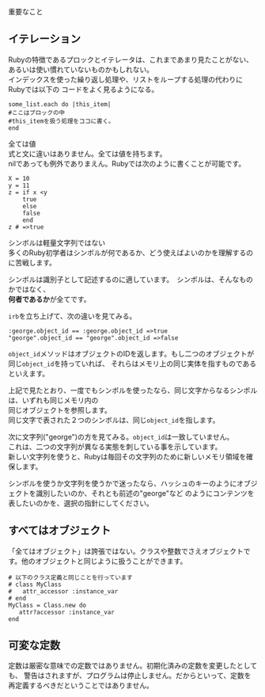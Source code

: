 重要なこと
## イテレーション
Rubyの特徴であるプロックとイテレータは、これまであまり見たことがない、  
あるいは使い慣れていないものかもしれない。  
インデックスを使った繰り返し処理や、リストをループする処理の代わりにRubyでは以下の
コードをよく見るようになる。
```
some_list.each do |this_item|
#ここはブロックの中
#this_itemを扱う処理をココに書く。
end
```
全ては値  
式と文に違いはありません。全ては値を持ちます。  
nilであっても例外でありまえん。Rubyでは次のように書くことが可能です。  
```
X = 10
y = 11
z = if x <y
    true
    else
    false
    end
z # =>true
```
シンボルは軽量文字列ではない  
多くのRuby初学者はシンボルが何であるか、どう使えばよいのかを理解するのに苦戦します。  

シンボルは識別子として記述するのに適しています。　シンボルは、そんなものかではなく、  
**何者であるか**が全てです。

`irb`を立ち上げて、次の違いを見てみる。　　
```
:george.object_id == :george.object_id =>true
"george".object_id == "george".object_id =>false
```
`object_id`メソッドはオブジェクトのIDを返します。もし二つのオブジェクトが同じ`object_id`を持っていれば、
それらはメモリ上の同じ実体を指すものであるといえます。

上記で見たとおり、一度でもシンボルを使ったなら、同じ文字からなるシンボルは、いずれも同じメモリ内の  
同じオブジェクトを参照します。  
同じ文字で表された２つのシンボルは、同じ`object_id`を指します。

次に文字列("george")の方を見てみる。`object_id`は一致していません。  
これは、二つの文字列が異なる実態を刺している事を示しています。  
新しい文字列を使うと、Rubyは毎回その文字列のために新しいメモリ領域を確保します。  

シンボルを使うか文字列を使うかで迷ったなら、ハッシュのキーのようにオブジェクトを識別したいのか、それとも前述の"george"など
のようにコンテンツを表したいのかを、選択の指針にしてください。

## すべてはオブジェクト
「全てはオブジェクト」は誇張ではない。クラスや整数でさえオブジェクトです。他のオブジェクトと同じように扱うことができます。

```
# 以下のクラス定義と同じことを行っています
# class MyClass
#   attr_accessor :instance_var
# end
MyClass = Class.new do
   attr?accessor :instance_var
end
```

## 可変な定数
定数は厳密な意味での定数ではありません。初期化済みの定数を変更したとしても、
警告はされますが、プログラムは停止しません。だからといって、定数を再定義するべきだということではありません。

## 
